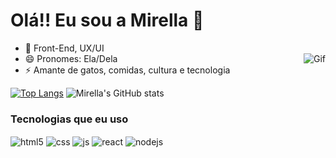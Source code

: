 # Olá!! Eu sou a Mirella 🌻

- 🌱 Front-End, UX/UI
- 😄 Pronomes: Ela/Dela  <img align="right" alt="Gif" src="https://i.giphy.com/media/u98zWbe3jgJoI/200w.webp" />
- ⚡ Amante de gatos, comidas, cultura e tecnologia 
 

[![Top Langs](https://github-readme-stats.vercel.app/api/top-langs/?username=mdsb1&show_icons=true&theme=moltack)](https://github.com/mdsb1/github-readme-stats)
![Mirella's GitHub stats](https://github-readme-stats.vercel.app/api?username=mdsb1&show_icons=true&theme=moltack)

### Tecnologias que eu uso
<div style="display: inline_block">
  <img align="center" alt="html5" src="https://img.shields.io/badge/HTML5-E34F26?style=for-the-badge&logo=html5&logoColor=white" />
  <img align="center" alt="css" src="https://img.shields.io/badge/CSS3-1572B6?style=for-the-badge&logo=css3&logoColor=white" />
  <img align="center" alt="js" src="https://img.shields.io/badge/JavaScript-F7DF1E?style=for-the-badge&logo=javascript&logoColor=black" />
  <img align="center" alt="react" src="https://img.shields.io/badge/React-20232A?style=for-the-badge&logo=react&logoColor=61DAFB" />
  <img align="center" alt="nodejs" src="https://img.shields.io/badge/Node.js-43853D?style=for-the-badge&logo=node.js&logoColor=white" />
 
</div><br/>

